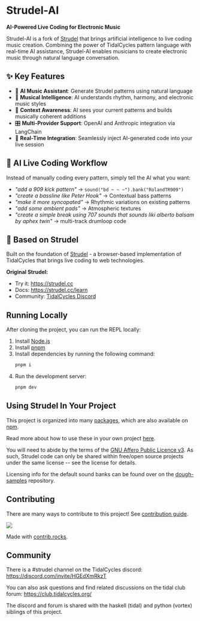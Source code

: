 # Strudel-AI

**AI-Powered Live Coding for Electronic Music**

Strudel-AI is a fork of [Strudel](https://github.com/tidalcycles/strudel) that brings artificial intelligence to live coding music creation. Combining the power of TidalCycles pattern language with real-time AI assistance, Strudel-AI enables musicians to create electronic music through natural language conversation.

## ✨ Key Features

- 🤖 **AI Music Assistant**: Generate Strudel patterns using natural language
- 🎵 **Musical Intelligence**: AI understands rhythm, harmony, and electronic music styles  
- 🔄 **Context Awareness**: AI sees your current patterns and builds musically coherent additions
- 🎛️ **Multi-Provider Support**: OpenAI and Anthropic integration via LangChain
- 🚀 **Real-Time Integration**: Seamlessly inject AI-generated code into your live session

## 🎯 AI Live Coding Workflow

Instead of manually coding every pattern, simply tell the AI what you want:

- *"add a 909 kick pattern"* → `sound("bd ~ ~ ~").bank("RolandTR909")`
- *"create a bassline like Peter Hook"* → Contextual bass patterns
- *"make it more syncopated"* → Rhythmic variations on existing patterns
- *"add some ambient pads"* → Atmospheric textures
- *"create a simple break using 707 sounds that sounds liki alberto balsam by aphex twin"* → multi-track drumloop code

## 🌟 Based on Strudel

Built on the foundation of [Strudel](https://github.com/tidalcycles/strudel) - a browser-based implementation of TidalCycles that brings live coding to web technologies.

**Original Strudel:**
- Try it: <https://strudel.cc>
- Docs: <https://strudel.cc/learn>
- Community: [TidalCycles Discord](https://discord.com/invite/HGEdXmRkzT)

## Running Locally

After cloning the project, you can run the REPL locally:

1. Install [Node.js](https://nodejs.org/)
2. Install [pnpm](https://pnpm.io/installation)
3. Install dependencies by running the following command:
   ```bash
   pnpm i
   ```
4. Run the development server:
   ```bash
   pnpm dev
   ```

## Using Strudel In Your Project

This project is organized into many [packages](./packages), which are also available on [npm](https://www.npmjs.com/search?q=%40strudel).

Read more about how to use these in your own project [here](https://strudel.cc/technical-manual/project-start).

You will need to abide by the terms of the [GNU Affero Public Licence v3](LICENSE.md). As such, Strudel code can only be shared within free/open source projects under the same license -- see the license for details.

Licensing info for the default sound banks can be found over on the [dough-samples](https://github.com/felixroos/dough-samples/blob/main/README.md) repository.

## Contributing

There are many ways to contribute to this project! See [contribution guide](./CONTRIBUTING.md).

<a href="https://github.com/tidalcycles/strudel/graphs/contributors">
  <img src="https://contrib.rocks/image?repo=tidalcycles/strudel" />
</a>

Made with [contrib.rocks](https://contrib.rocks).

## Community

There is a #strudel channel on the TidalCycles discord: <https://discord.com/invite/HGEdXmRkzT>

You can also ask questions and find related discussions on the tidal club forum: <https://club.tidalcycles.org/>

The discord and forum is shared with the haskell (tidal) and python (vortex) siblings of this project.